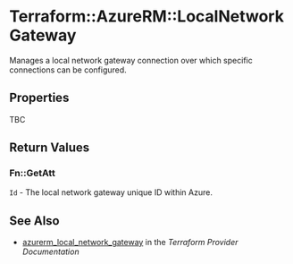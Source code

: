 # Terraform::AzureRM::LocalNetworkGateway

Manages a local network gateway connection over which specific connections can be configured.

## Properties

TBC

## Return Values

### Fn::GetAtt

`Id` - The local network gateway unique ID within Azure.

## See Also

* [azurerm_local_network_gateway](https://www.terraform.io/docs/providers/azurerm/r/local_network_gateway.html) in the _Terraform Provider Documentation_